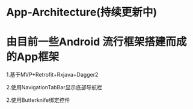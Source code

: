 # App-Architecture(持续更新中)
# 由目前一些Android 流行框架搭建而成的App框架

1.基于MVP+Retrofit+Rxjava+Dagger2


2.使用NavigationTabBar显示底部导航栏


2.使用Butterknife绑定控件
